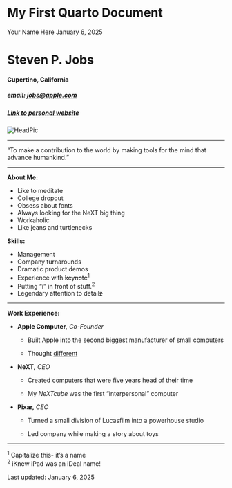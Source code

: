 # My First Quarto Document
Your Name Here
January 6, 2025

# Steven P. Jobs

#### Cupertino, California

##### email: jobs@apple.com

##### [Link to personal website](https://en.wikipedia.org/wiki/Steve_Jobs)

![HeadPic](https://upload.wikimedia.org/wikipedia/commons/thumb/d/dc/Steve_Jobs_Headshot_2010-CROP_%28cropped_2%29.jpg/248px-Steve_Jobs_Headshot_2010-CROP_%28cropped_2%29.jpg)

------------------------------------------------------------------------

“To make a contribution to the world by making tools for the mind that
advance humankind.”

------------------------------------------------------------------------

**About Me:**

- Like to meditate
- College dropout
- Obsess about fonts
- Always looking for the NeXT big thing
- Workaholic
- Like jeans and turtlenecks

**Skills:**

- Management
- Company turnarounds
- Dramatic product demos
- Experience with ~~keynote~~<sup>1</sup>
- Putting “i” in front of stuff.<sup>2</sup>
- Legendary attention to detail~~z~~

------------------------------------------------------------------------

**Work Experience:**

- **Apple Computer,** *Co-Founder*

  - Built Apple into the second biggest manufacturer of small computers

  - Thought [different](https://youtu.be/5sMBhDv4sik)

- **NeXT,** *CEO*

  - Created computers that were five years head of their time

  - My *NeXTcube* was the first “interpersonal” computer

- **Pixar,** *CEO*

  - Turned a small division of Lucasfilm into a powerhouse studio

  - Led company while making a story about toys

------------------------------------------------------------------------

<sup>1</sup> Capitalize this- it’s a name  
<sup>2</sup> iKnew iPad was an iDeal name!

Last updated: January 6, 2025
